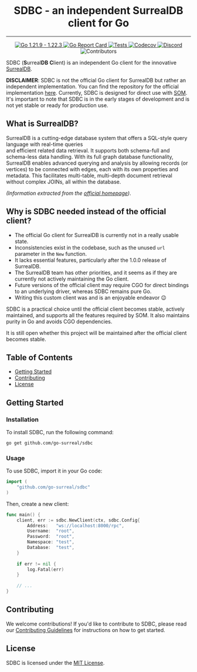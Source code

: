 <br>

<div align="center">
    <h1>SDBC - an independent SurrealDB client for Go</h1>
</div>

<hr />

<p align="center">
  <a href="https://go.dev/doc/devel/release">
    <img src="https://img.shields.io/badge/go-1.21.9_--_1.22.3-informational" alt="Go 1.21.9 - 1.22.3">
  </a>
  <a href="https://goreportcard.com/report/github.com/go-surreal/sdbc">
    <img src="https://goreportcard.com/badge/github.com/go-surreal/sdbc" alt="Go Report Card">
  </a>
  <a href="https://github.com/go-surreal/sdbc/actions/workflows/tests_codecov.yml">
    <img src="https://github.com/go-surreal/sdbc/actions/workflows/tests_codecov.yml/badge.svg?branch=main" alt="Tests">
  </a>
  <a href="https://codecov.io/gh/go-surreal/sdbc" > 
    <img src="https://codecov.io/gh/go-surreal/sdbc/graph/badge.svg?token=AMR12YX5XU" alt="Codecov"/> 
  </a>
  <a href="https://discord.gg/surrealdb">
    <img src="https://img.shields.io/discord/902568124350599239?label=discord&color=5a66f6" alt="Discord">
  </a>
  <img src="https://img.shields.io/github/contributors/go-surreal/sdbc" alt="Contributors">
</p>

SDBC (**S**urreal**DB** **C**lient) is an independent Go client for the innovative [SurrealDB](https://surrealdb.com/).

**DISCLAIMER**: SDBC is not the official Go client for SurrealDB but rather an independent implementation.
You can find the repository for the official implementation [here](https://github.com/surrealdb/surrealdb.go).
Currently, SDBC is designed for direct use with [SOM](https://github.com/go-surreal/som).
It's important to note that SDBC is in the early stages of development and is not yet stable or ready for production use.

## What is SurrealDB?

SurrealDB is a cutting-edge database system that offers a SQL-style query language with real-time queries  
and efficient related data retrieval. It supports both schema-full and schema-less data handling.
With its full graph database functionality, SurrealDB enables advanced querying and analysis by allowing 
records (or vertices) to be connected with edges, each with its own properties and metadata. 
This facilitates multi-table, multi-depth document retrieval without complex JOINs, all within the database.

*(Information extracted from the [official homepage](https://surrealdb.com))*.

## Why is SDBC needed instead of the official client?

- The official Go client for SurrealDB is currently not in a really usable state.
- Inconsistencies exist in the codebase, such as the unused `url` parameter in the `New` function.
- It lacks essential features, particularly after the 1.0.0 release of SurrealDB.
- The SurrealDB team has other priorities, and it seems as if they are currently not actively maintaining the Go client.
- Future versions of the official client may require CGO for direct bindings to an underlying driver, whereas SDBC remains pure Go.
- Writing this custom client was and is an enjoyable endeavor 😉

SDBC is a practical choice until the official client becomes stable, actively maintained, and supports
all the features required by SOM. It also maintains purity in Go and avoids CGO dependencies.

It is still open whether this project will be maintained after the official client becomes stable.

## Table of Contents

- [Getting Started](#getting-started)
- [Contributing](#contributing)
- [License](#license)

## Getting Started

### Installation

To install SDBC, run the following command:

```bash
go get github.com/go-surreal/sdbc
```

### Usage

To use SDBC, import it in your Go code:

```go
import (
	"github.com/go-surreal/sdbc"
)
```

Then, create a new client:

```go
func main() {
	client, err := sdbc.NewClient(ctx, sdbc.Config{
		Address:   "ws://localhost:8000/rpc", 
		Username:  "root", 
		Password:  "root", 
		Namespace: "test",
		Database:  "test",
	}
	
	if err != nil {
        log.Fatal(err)
    }
		
    // ...
}
```

## Contributing

We welcome contributions! If you'd like to contribute to SDBC, please read our
[Contributing Guidelines](https://github.com/go-surreal/sdbc/blob/main/CONTRIBUTING.md) 
for instructions on how to get started.

## License

SDBC is licensed under the [MIT License](LICENSE).
